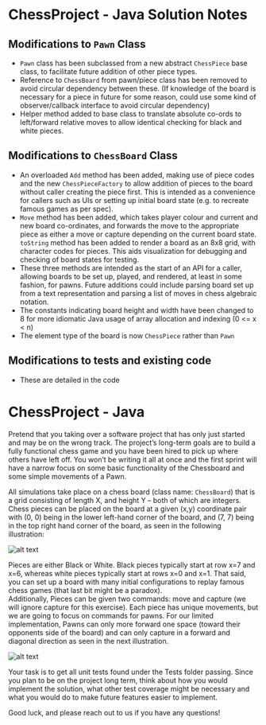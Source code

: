 # ChessProject - Java Solution Notes

## Modifications to `Pawn` Class
* `Pawn` class has been subclassed from a new abstract `ChessPiece` base class, to facilitate future addition of other piece types.
*  Reference to `ChessBoard` from pawn/piece class has been removed to avoid circular dependency between these. (If knowledge of the board is necessary for a piece in future for some reason, could use some kind of observer/callback interface to avoid circular dependency)
* Helper method added to base class to translate absolute co-ords to left/forward relative moves to allow identical checking for black and white pieces.

## Modifications to `ChessBoard` Class
*  An overloaded `Add` method has been added, making use of piece codes and the new `ChessPieceFactory` to allow addition of pieces to the board without caller creating the piece first. This is intended as a convenience for callers such as UIs or setting up initial board state (e.g. to recreate famous games as per spec).
*  `Move` method has been added, which takes player colour and current and new board co-ordinates, and forwards the move to the appropriate piece as either a move or capture depending on the current board state.
`toString` method has been added to render a board as an 8x8 grid, with character codes for pieces. This aids visualization for debugging and checking of board states for testing.
*  These three methods are intended as the start of an API for a caller, allowing boards to be set up, played, and rendered, at least in some fashion, for pawns. Future additions could include parsing board set up from a text representation and parsing a list of moves in chess algebraic notation.
*  The constants indicating board height and width have been changed to 8 for more idiomatic Java usage of array allocation and indexing (0 <= x < n)
*  The element type of the board is now `ChessPiece` rather than `Pawn`

## Modifications to tests and existing code
  * These are detailed in the code



# ChessProject - Java

Pretend that you taking over a software project that has only just started and may be on the wrong track. The project’s long-term goals are to build a fully functional chess game and you have been hired to pick up where others have left off.  You won’t be writing it all at once and the first sprint will have a narrow focus on some basic functionality of the Chessboard and some simple movements of a Pawn.

All simulations take place on a chess board (class name: `ChessBoard`) that is a grid consisting of length X, and height Y – both of which are integers.  Chess pieces can be placed on the board at a given (x,y) coordinate pair with (0, 0) being in the lower left-hand corner of the board, and (7, 7) being in the top right hand corner of the board, as seen in the following illustration:

![alt text](http://www.chessvariants.org/d.chess/startup.gif)

Pieces are either Black or White.  Black pieces typically start at row x=7 and x=6, whereas white pieces typically start at rows x=0 and x=1.  That said, you can set up a board with many initial configurations to replay famous chess games (that last bit might be a paradox).  
Additionally, Pieces can be given two commands: move and capture (we will ignore capture for this exercise).  Each piece has unique movements, but we are going to focus on commands for pawns.  For our limited implementation, Pawns can only more forward one space (toward their opponents side of the board) and can only capture in a forward and diagonal direction as seen in the next illustration.

![alt text](http://www.chessvariants.org/d.chess/pawnmove.gif)

Your task is to get all unit tests found under the Tests folder passing. Since you plan to be on the project long term, think about how you would implement the solution, what other test coverage might be necessary and what you would do to make future features easier to implement.

Good luck, and please reach out to us if you have any questions!
